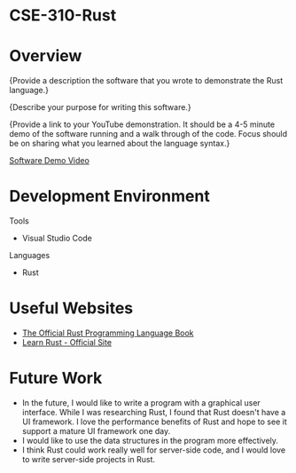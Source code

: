 # CSE-310-Rust

# Overview

{Provide a description the software that you wrote to demonstrate the Rust language.}

{Describe your purpose for writing this software.}

{Provide a link to your YouTube demonstration.  It should be a 4-5 minute demo of the software running and a walk through of the code.  Focus should be on sharing what you learned about the language syntax.}

[Software Demo Video](http://youtube.link.goes.here)

# Development Environment

Tools
* Visual Studio Code

Languages
* Rust

# Useful Websites

* [The Official Rust Programming Language Book](https://doc.rust-lang.org/book/)
* [Learn Rust - Official Site](https://www.rust-lang.org/learn)

# Future Work

* In the future, I would like to write a program with a graphical user interface. While I was researching Rust, I found that Rust doesn't have a UI framework. I love the performance benefits of Rust and hope to see it support a mature UI framework one day.
* I would like to use the data structures in the program more effectively.
* I think Rust could work really well for server-side code, and I would love to write server-side projects in Rust.